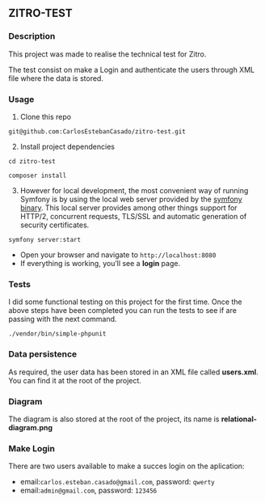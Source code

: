 ## ZITRO-TEST

### Description
This project was made to realise the technical test for Zitro.

The test consist on make a Login and authenticate the users through XML file where the data is stored.

### Usage
1. Clone this repo

```
git@github.com:CarlosEstebanCasado/zitro-test.git
```

2. Install project dependencies

```
cd zitro-test
```

```
composer install
```

3. However for local development, the most convenient way of running Symfony is by using the local web server provided by the [symfony binary](https://symfony.com/doc/current/setup/symfony_server.html). This local server provides among other things support for HTTP/2, concurrent requests, TLS/SSL and automatic generation of security certificates.

```
symfony server:start
```

- Open your browser and navigate to `http://localhost:8080`
- If everything is working, you’ll see a **login** page. 

### Tests
I did some functional testing on this project for the first time. Once the above steps have been completed you can run the tests to see if are passing with the next command.

```
./vendor/bin/simple-phpunit
```

### Data persistence
As required, the user data has been stored in an XML file called **users.xml**. You can find it at the root of the project.

### Diagram
The diagram is also stored at the root of the project, its name is **relational-diagram.png**

### Make Login
There are two users available to make a succes login on the aplication:
- email:`carlos.esteban.casado@gmail.com`, password: `qwerty`
- email:`admin@gmail.com`, password: `123456` 